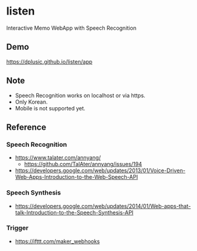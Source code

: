 # listen
Interactive Memo WebApp with Speech Recognition

## Demo
https://dplusic.github.io/listen/app

## Note
* Speech Recognition works on localhost or via https.
* Only Korean.
* Mobile is not supported yet.

## Reference
### Speech Recognition
* https://www.talater.com/annyang/
  * https://github.com/TalAter/annyang/issues/194
* https://developers.google.com/web/updates/2013/01/Voice-Driven-Web-Apps-Introduction-to-the-Web-Speech-API
### Speech Synthesis
* https://developers.google.com/web/updates/2014/01/Web-apps-that-talk-Introduction-to-the-Speech-Synthesis-API
### Trigger
* https://ifttt.com/maker_webhooks
